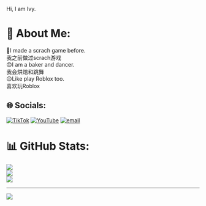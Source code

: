 Hi, I am Ivy.
# 💫 About Me:
🙊I made a scrach game before.<br>      我之前做过scrach游戏<br>😍I am a baker and dancer.<br>      我会烘焙和跳舞<br>😉Like play Roblox too.<br>      喜欢玩Roblox


## 🌐 Socials:
[![TikTok](https://img.shields.io/badge/TikTok-%23000000.svg?logo=TikTok&logoColor=white)](https://tiktok.com/@ivy06047) [![YouTube](https://img.shields.io/badge/YouTube-%23FF0000.svg?logo=YouTube&logoColor=white)](https://youtube.com/@@IvyKuang2013) [![email](https://img.shields.io/badge/Email-D14836?logo=gmail&logoColor=white)](mailto:chenlikkl2013@gmail.com) 
# 📊 GitHub Stats:
![](https://github-readme-stats.vercel.app/api?username=IvyKuang&theme=cobalt&hide_border=false&include_all_commits=false&count_private=false)<br/>
![](https://nirzak-streak-stats.vercel.app/?user=IvyKuang&theme=cobalt&hide_border=false)<br/>
![](https://github-readme-stats.vercel.app/api/top-langs/?username=IvyKuang&theme=cobalt&hide_border=false&include_all_commits=false&count_private=false&layout=compact)

---
[![](https://visitcount.itsvg.in/api?id=IvyKuang&icon=1&color=10)](https://visitcount.itsvg.in)

<!-- Proudly created with GPRM ( https://gprm.itsvg.in ) -->
